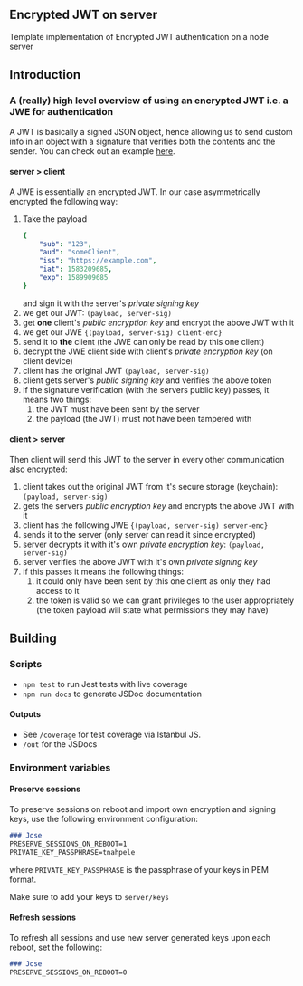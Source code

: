 ## Encrypted JWT on server
Template implementation of Encrypted JWT authentication on a node server

## Introduction

### A (really) high level overview of using an encrypted JWT i.e. a JWE for authentication
A JWT is basically a signed JSON object, hence allowing us to send custom info in an object with a signature that verifies both the contents and the sender. You can check out an example [here](https://jwt.io/#debugger-io?token=eyJhbGciOiJFUzI1NiIsInR5cCI6IkpXVCJ9.eyJzdWIiOiIxMjM0NTY3ODkwIiwibmFtZSI6IkpvaG4gRG9lIiwiaXNzIjoiaHR0cHM6Ly9leGFtcGxlLmNvbSIsImF1ZCI6IlhZQ2xpZW50IiwiaWF0IjoxNTE2MjM5MDIyfQ.u7uTfEPcDsTICj5C_ABMzfFCpT8OtNr1IP2NiZ4M8f0tC-a50gAku4xgGm2v-G0r2jIhwW_9W2yLH3COSpz8UA&publicKey=-----BEGIN%20PUBLIC%20KEY-----%0AMFkwEwYHKoZIzj0CAQYIKoZIzj0DAQcDQgAEEVs%2Fo5%2BuQbTjL3chynL4wXgUg2R9%0Aq9UU8I5mEovUf86QZ7kOBIjJwqnzD1omageEHWwHdBO6B%2BdFabmdT9POxg%3D%3D%0A-----END%20PUBLIC%20KEY-----).

#### server > client

A JWE is essentially an encrypted JWT. In our case asymmetrically encrypted the following way:

1. Take the payload
    ``` yaml
    {
        "sub": "123",
        "aud": "someClient",
        "iss": "https://example.com",
        "iat": 1583209685,
        "exp": 1589909685
    }
    ```
    and sign it with the server's _private signing key_
2. we get our JWT: `(payload, server-sig)`
3. get **one** client's _public encryption key_ and encrypt the above JWT with it
4. we get our JWE `{(payload, server-sig) client-enc}`
5. send it to **the** client (the JWE can only be read by this one client)
6. decrypt the JWE client side with client's _private encryption key_ (on client device)
7. client has the original JWT `(payload, server-sig)`
8. client gets server's _public signing key_ and verifies the above token
9. if the signature verification (with the servers public key) passes, it means two things:
   1. the JWT must have been sent by the server
   2. the payload (the JWT) must not have been tampered with

#### client > server

Then client will send this JWT to the server in every other communication also encrypted:

1. client takes out the original JWT from it's secure storage (keychain): `(payload, server-sig)`
2. gets the servers _public encryption key_ and encrypts the above JWT with it
3. client has the following JWE `{(payload, server-sig) server-enc}`
4. sends it to the server (only server can read it since encrypted)
5. server decrypts it with it's own _private encryption key_: `(payload, server-sig)`
6. server verifies the above JWT with it's own _private signing key_
7. if this passes it means the following things:
   1. it could only have been sent by this one client as only they had access to it
   2. the token is valid so we can grant privileges to the user appropriately (the token payload will state what permissions they may have)

## Building

### Scripts

 - `npm test` to run Jest tests with live coverage
 - `npm run docs` to generate JSDoc documentation

#### Outputs

 - See `/coverage` for test coverage via Istanbul JS.
 - `/out` for the JSDocs

### Environment variables

#### Preserve sessions

To preserve sessions on reboot and import own encryption and signing keys, use the following environment configuration:

``` markdown
### Jose
PRESERVE_SESSIONS_ON_REBOOT=1
PRIVATE_KEY_PASSPHRASE=tnahpele
```

where `PRIVATE_KEY_PASSPHRASE` is the passphrase of your keys in PEM format.

Make sure to add your keys to `server/keys`

#### Refresh sessions

To refresh all sessions and use new server generated keys upon each reboot, set the following:

``` markdown
### Jose
PRESERVE_SESSIONS_ON_REBOOT=0
```
